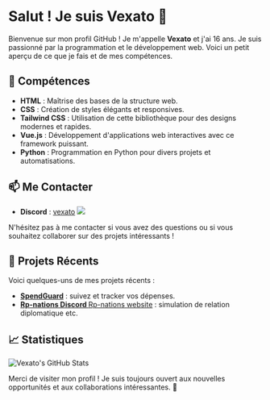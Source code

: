 # Salut ! Je suis Vexato :wave:

Bienvenue sur mon profil GitHub ! Je m'appelle **Vexato** et j'ai 16 ans. Je suis passionné par la programmation et le développement web. Voici un petit aperçu de ce que je fais et de mes compétences.

## :dart: Compétences

- **HTML** : Maîtrise des bases de la structure web.
- **CSS** : Création de styles élégants et responsives.
- **Tailwind CSS** : Utilisation de cette bibliothèque pour des designs modernes et rapides.
- **Vue.js** : Développement d'applications web interactives avec ce framework puissant.
- **Python** : Programmation en Python pour divers projets et automatisations.

## :mailbox: Me Contacter

- **Discord** : [vexato](https://discord.com/users/vexato)
![](https://dcbadge.limes.pink/api/shield/937352018526347284)

N'hésitez pas à me contacter si vous avez des questions ou si vous souhaitez collaborer sur des projets intéressants !

## :rocket: Projets Récents

Voici quelques-uns de mes projets récents :

- **[SpendGuard](https://spendguard.live)** : suivez et tracker vos dépenses.
- **[Rp-nations Discord ](https://discord.gg/b9J862Khcm)** [Rp-nations website](https://rpnations.live) : simulation de relation diplomatique etc.

## :chart_with_upwards_trend: Statistiques

![Vexato's GitHub Stats](https://github-readme-stats.vercel.app/api?username=vexato&show_icons=true&hide_title=true&count_private=true&hide=prs)

Merci de visiter mon profil ! Je suis toujours ouvert aux nouvelles opportunités et aux collaborations intéressantes. :rocket:
